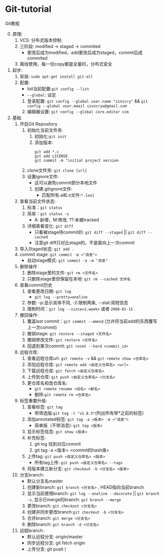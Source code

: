 # Git-tutorial
Git教程

0. 原理:
	1. VCS: 分布式版本控制
	2. 三阶段: modified -> staged -> commited
		* 更改后成为modified，add更改后成为staged，commit后成commited
	3. 离线使用，每一份copy都是全量的，分布式安全
1. 起步:
	1. 安装: `sudo apt-get install git-all`
	2. 配置:
		* list当前配置:`git config --list`
		* `--global`: 设定
		1. 登录配置: `git config --global user.name "sinscry"` && `git config --global user.email sinscryw@gmail.com`
		2. 编辑器设置: `git config --global core.editor vim`
2. 基础
	1. 开启Git Repository
		1. 初始化当前文件夹:
			1. 初始化:`git init`
			2. 添加版本:
				```
				git add *.c
				git add LICENSE
				git commit -m "initial project version
				```
		2. clone文件夹: `git clone [url]`
		3. 设置ignore文件:
			* 这可以避免commit部分本地文件
			1. 创建.gitignore文件:
				* 匹配所有.a和.o文件:`*.[oa]`
	2. 查看当前文件状态: 
		1. 标准：`git status`
		2. 简易：`git status -s`
			* A: 新增，M:修改, ??:未被tracked
		3. 详细查看变化: `git diff`
			* 只看被stage待commit的: `git diff --staged` || `git diff --cached`
			* 注意git diff只对比stage的，不是面向上一次commit
	3. 导入Staged状态: `git add .`
	4. commit stage: `git commit -m <"消息">`
		* 自动stage模式: `git commit -a -m "消息"`
	5. 删除操作
		1. 删除stage里的文件: `git rm <文件名>`
		2. 只删除stage里但保留在本地: `git rm --cached 文件名`
	6. 查看commit历史
		1. 查看更改日期: `git log`
			* `git log --pretty=oneline`
		2. 参数: -p:显示具体不同, -2:限制两条, --stat:简短信息
		3. 限制时间：`git log --since=2.weeks` 或者 `2008-01-15`
	7. 撤回操作:
		1. 覆盖last commit：`git commit --amend` (允许将当前add的东西覆写上一次commit)
		2. 撤销stage: `git restore --staged <文件名>`
		3. 撤销修改文件: `git restore <文件名>`
		4. 回退到某次commit: `git reset --hard <commit_id>`
	8. 远程仓库:
		1. 查看远程仓库url: `git remote -v` && `git remote show <仓库名>`
		2. 添加远程仓库: `git remote add <自定义仓库名> <url>`
		3. 下载远程仓库: `git fetch <自定义仓库名>`
		4. 上传到仓库: `git push <自定义仓库名> <分支名>`
		5. 更仓库名和改仓库名:
			* `git remote rename <旧名> <新名>`
			* 删除:`git remote rm <仓库名>`
	9. 标签重要升级:
		1. 查看标签: `git tag`
			* 带筛选版:`git tag -l "v1.8.5*`(列出所有带*之前的标签)
		2. 添加annotated标签: `git tag -a <版本> -m <"消息">`
			* 简单版（不带消息): `git tag <版本>`
		3. 显示标签信息: `git show <版本>`
		4. 补充标签:
			1. git log 找到对应commit
			2. git tag -a <版本> <commit的hash值>
		5. 上传tag: `git push <自定义仓库名> <版本>`
			* 所有tag上传: `git push <自定义仓库名> --tags`
		6. 将版本建立新分支: `git checkout -b <分支名> <版本>`
	10. 分支branch:
		* 默认分支名master
		1. 创建新branch: `git branch <分支名>` , HEAD指向当前branch
		2. 显示当前使用branch: `git log --oneline --decorate` || `git branch -v`, 显示已merge的branch: `git branch --merge`
		3. 更改branch: `git checkout <分支名>`
		4. 创建并同步更改branch:`git checkout -b <分支名>`
		5. 合并branch: `git merge <分支名>`
		6. 删除branch: `git branch -d <分支名>`
	11. 远程branch:
		* 默认远程分支: origin/master
		* 同步远程分支: git fetch origin
		* 上传分支: git push <remote> <branch>)
		
		
		
		
		
		
		
		
		